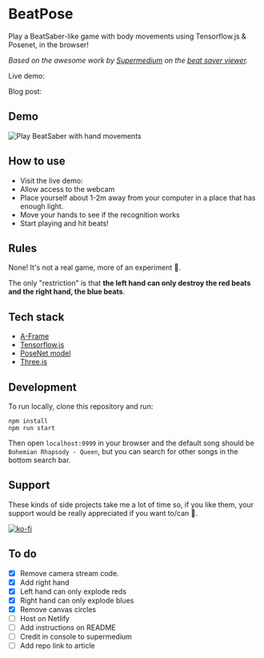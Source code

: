 # BeatPose

Play a BeatSaber-like game with body movements using Tensorflow.js & Posenet, in the browser!

*Based on the awesome work by [Supermedium](http://supermedium.com/) on the [beat saver viewer](https://github.com/supermedium/beatsaver-viewer).*

Live demo:

Blog post: 


## Demo

![Play BeatSaber with hand movements](demo.gif)

## How to use

* Visit the live demo: 
* Allow access to the webcam
* Place yourself about 1-2m away from your computer in a place that has enough light.
* Move your hands to see if the recognition works
* Start playing and hit beats!

## Rules

None! It's not a real game, more of an experiment 🙂.

The only "restriction" is that **the left hand can only destroy the red beats and the right hand, the blue beats**.

## Tech stack

* [A-Frame](https://aframe.io/)
* [Tensorflow.js](https://www.tensorflow.org/js)
* [PoseNet model](https://github.com/tensorflow/tfjs-models/tree/master/posenet)
* [Three.js](https://threejs.org/)

## Development

To run locally, clone this repository and run:

```
npm install
npm run start
```

Then open `localhost:9999` in your browser and the default song should be `Bohemian Rhapsody - Queen`, but you can search for other songs in the bottom search bar.


## Support

These kinds of side projects take me a lot of time so, if you like them, your support would be really appreciated if you want to/can 🙂.

[![ko-fi](https://www.ko-fi.com/img/githubbutton_sm.svg)](https://ko-fi.com/D1D2122V8)


## To do

- [x] Remove camera stream code.
- [x] Add right hand
- [x] Left hand can only explode reds
- [x] Right hand can only explode blues
- [x] Remove canvas circles
- [ ] Host on Netlify
- [ ] Add instructions on README
- [ ] Credit in console to supermedium
- [ ] Add repo link to article
